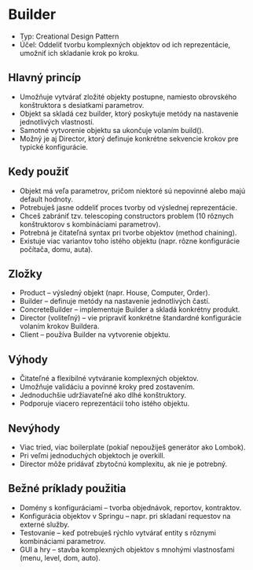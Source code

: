 # Builder
- Typ: Creational Design Pattern
- Účel: Oddeliť tvorbu komplexných objektov od ich reprezentácie, umožniť ich skladanie krok po kroku.

## Hlavný princíp
- Umožňuje vytvárať zložité objekty postupne, namiesto obrovského konštruktora s desiatkami parametrov.
- Objekt sa skladá cez builder, ktorý poskytuje metódy na nastavenie jednotlivých vlastností.
- Samotné vytvorenie objektu sa ukončuje volaním build().
- Možný je aj Director, ktorý definuje konkrétne sekvencie krokov pre typické konfigurácie.

## Kedy použiť
- Objekt má veľa parametrov, pričom niektoré sú nepovinné alebo majú default hodnoty.
- Potrebuješ jasne oddeliť proces tvorby od výslednej reprezentácie.
- Chceš zabrániť tzv. telescoping constructors problem (10 rôznych konštruktorov s kombináciami parametrov).
- Potrebná je čitateľná syntax pri tvorbe objektov (method chaining).
- Existuje viac variantov toho istého objektu (napr. rôzne konfigurácie počítača, domu, auta).

## Zložky
- Product – výsledný objekt (napr. House, Computer, Order).
- Builder – definuje metódy na nastavenie jednotlivých častí.
- ConcreteBuilder – implementuje Builder a skladá konkrétny produkt.
- Director (voliteľný) – vie pripraviť konkrétne štandardné konfigurácie volaním krokov Buildera.
- Client – používa Builder na vytvorenie objektu.

## Výhody
- Čitateľné a flexibilné vytváranie komplexných objektov.
- Umožňuje validáciu a povinné kroky pred zostavením.
- Jednoduchšie udržiavateľné ako dlhé konštruktory.
- Podporuje viacero reprezentácií toho istého objektu.

## Nevýhody
- Viac tried, viac boilerplate (pokiaľ nepoužiješ generátor ako Lombok).
- Pri veľmi jednoduchých objektoch je overkill.
- Director môže pridávať zbytočnú komplexitu, ak nie je potrebný.

## Bežné príklady použitia
- Domény s konfiguráciami – tvorba objednávok, reportov, kontraktov.
- Konfigurácia objektov v Springu – napr. pri skladaní requestov na externé služby.
- Testovanie – keď potrebuješ rýchlo vytvárať entity s rôznymi kombináciami parametrov.
- GUI a hry – stavba komplexných objektov s mnohými vlastnosťami (menu, level, dom, auto).
